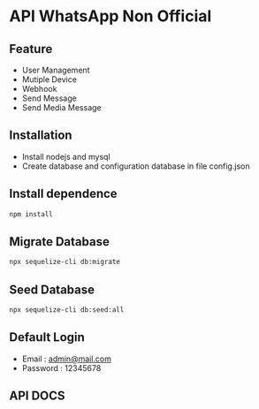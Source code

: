 # API WhatsApp Non Official 
## Feature 
- User Management 
- Mutiple Device 
- Webhook 
- Send Message
- Send Media Message 

## Installation 
- Install nodejs and mysql 
- Create database and configuration database in file config.json

## Install dependence 
```sh
npm install 
```

## Migrate Database

```sh
npx sequelize-cli db:migrate
```
## Seed Database 
```sh 
npx sequelize-cli db:seed:all
```

## Default Login 
- Email : admin@mail.com
- Password : 12345678

## API DOCS 



